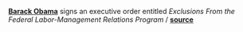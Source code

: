 **[Barack Obama](https://en.wikipedia.org/wiki/Barack_Obama)** signs an executive order entitled _Exclusions From the Federal Labor-Management Relations Program_ / **[source](https://www.gpo.gov/fdsys/pkg/FR-2017-01-17/pdf/2017-01169.pdf)**